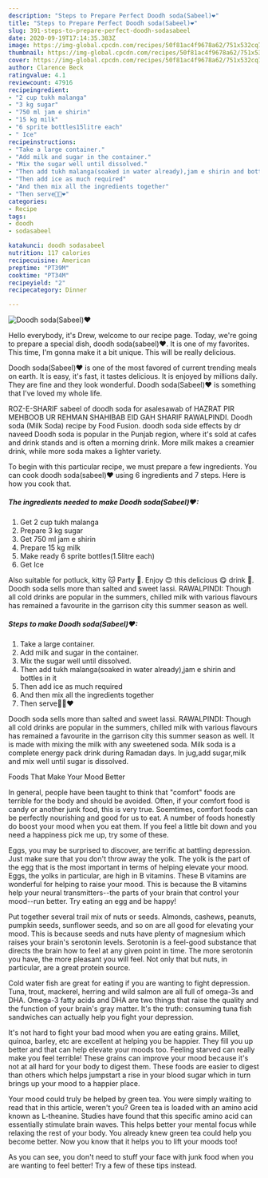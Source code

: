 ```yaml
---
description: "Steps to Prepare Perfect Doodh soda(Sabeel)❤"
title: "Steps to Prepare Perfect Doodh soda(Sabeel)❤"
slug: 391-steps-to-prepare-perfect-doodh-sodasabeel
date: 2020-09-19T17:14:35.383Z
image: https://img-global.cpcdn.com/recipes/50f81ac4f9678a62/751x532cq70/doodh-sodasabeel❤-recipe-main-photo.jpg
thumbnail: https://img-global.cpcdn.com/recipes/50f81ac4f9678a62/751x532cq70/doodh-sodasabeel❤-recipe-main-photo.jpg
cover: https://img-global.cpcdn.com/recipes/50f81ac4f9678a62/751x532cq70/doodh-sodasabeel❤-recipe-main-photo.jpg
author: Clarence Beck
ratingvalue: 4.1
reviewcount: 47916
recipeingredient:
- "2 cup tukh malanga"
- "3 kg sugar"
- "750 ml jam e shirin"
- "15 kg milk"
- "6 sprite bottles15litre each"
- " Ice"
recipeinstructions:
- "Take a large container."
- "Add milk and sugar in the container."
- "Mix the sugar well until dissolved."
- "Then add tukh malanga(soaked in water already),jam e shirin and bottles in it"
- "Then add ice as much required"
- "And then mix all the ingredients together"
- "Then serve🥰🥰❤"
categories:
- Recipe
tags:
- doodh
- sodasabeel

katakunci: doodh sodasabeel 
nutrition: 117 calories
recipecuisine: American
preptime: "PT39M"
cooktime: "PT34M"
recipeyield: "2"
recipecategory: Dinner

---
```



![Doodh soda(Sabeel)❤](https://img-global.cpcdn.com/recipes/50f81ac4f9678a62/751x532cq70/doodh-sodasabeel❤-recipe-main-photo.jpg)

Hello everybody, it's Drew, welcome to our recipe page. Today, we're going to prepare a special dish, doodh soda(sabeel)❤. It is one of my favorites. This time, I'm gonna make it a bit unique. This will be really delicious.

Doodh soda(Sabeel)❤ is one of the most favored of current trending meals on earth. It is easy, it's fast, it tastes delicious. It is enjoyed by millions daily. They are fine and they look wonderful. Doodh soda(Sabeel)❤ is something that I've loved my whole life.

ROZ-E-SHARIF sabeel of doodh soda for asalesawab of HAZRAT PIR MEHBOOB UR REHMAN SHAHIBAB EID GAH SHARIF RAWALPINDI. Doodh soda (Milk Soda) recipe by Food Fusion. doodh soda side effects by dr naveed Doodh soda is popular in the Punjab region, where it&#39;s sold at cafes and drink stands and is often a morning drink. More milk makes a creamier drink, while more soda makes a lighter variety.


To begin with this particular recipe, we must prepare a few ingredients. You can cook doodh soda(sabeel)❤ using 6 ingredients and 7 steps. Here is how you cook that.

<!--inarticleads1-->

##### The ingredients needed to make Doodh soda(Sabeel)❤:

1. Get 2 cup tukh malanga
1. Prepare 3 kg sugar
1. Get 750 ml jam e shirin
1. Prepare 15 kg milk
1. Make ready 6 sprite bottles(1.5litre each)
1. Get  Ice


Also suitable for potluck, kitty 🐱 Party 🎉. Enjoy 😊 this delicious 😋 drink 🍹. Doodh soda sells more than salted and sweet lassi. RAWALPINDI: Though all cold drinks are popular in the summers, chilled milk with various flavours has remained a favourite in the garrison city this summer season as well. 

<!--inarticleads2-->

##### Steps to make Doodh soda(Sabeel)❤:

1. Take a large container.
1. Add milk and sugar in the container.
1. Mix the sugar well until dissolved.
1. Then add tukh malanga(soaked in water already),jam e shirin and bottles in it
1. Then add ice as much required
1. And then mix all the ingredients together
1. Then serve🥰🥰❤


Doodh soda sells more than salted and sweet lassi. RAWALPINDI: Though all cold drinks are popular in the summers, chilled milk with various flavours has remained a favourite in the garrison city this summer season as well. It is made with mixing the milk with any sweetened soda. Milk soda is a complete energy pack drink during Ramadan days. In jug,add sugar,milk and mix well until sugar is dissolved. 

Foods That Make Your Mood Better


In general, people have been taught to think that "comfort" foods are terrible for the body and should be avoided. Often, if your comfort food is candy or another junk food, this is very true. Soemtimes, comfort foods can be perfectly nourishing and good for us to eat. A number of foods honestly do boost your mood when you eat them. If you feel a little bit down and you need a happiness pick me up, try some of these.

Eggs, you may be surprised to discover, are terrific at battling depression. Just make sure that you don't throw away the yolk. The yolk is the part of the egg that is the most important in terms of helping elevate your mood. Eggs, the yolks in particular, are high in B vitamins. These B vitamins are wonderful for helping to raise your mood. This is because the B vitamins help your neural transmitters--the parts of your brain that control your mood--run better. Try eating an egg and be happy!

Put together several trail mix of nuts or seeds. Almonds, cashews, peanuts, pumpkin seeds, sunflower seeds, and so on are all good for elevating your mood. This is because seeds and nuts have plenty of magnesium which raises your brain's serotonin levels. Serotonin is a feel-good substance that directs the brain how to feel at any given point in time. The more serotonin you have, the more pleasant you will feel. Not only that but nuts, in particular, are a great protein source.

Cold water fish are great for eating if you are wanting to fight depression. Tuna, trout, mackerel, herring and wild salmon are all full of omega-3s and DHA. Omega-3 fatty acids and DHA are two things that raise the quality and the function of your brain's gray matter. It's the truth: consuming tuna fish sandwiches can actually help you fight your depression. 

It's not hard to fight your bad mood when you are eating grains. Millet, quinoa, barley, etc are excellent at helping you be happier. They fill you up better and that can help elevate your moods too. Feeling starved can really make you feel terrible! These grains can improve your mood because it's not at all hard for your body to digest them. These foods are easier to digest than others which helps jumpstart a rise in your blood sugar which in turn brings up your mood to a happier place.

Your mood could truly be helped by green tea. You were simply waiting to read that in this article, weren't you? Green tea is loaded with an amino acid known as L-theanine. Studies have found that this specific amino acid can essentially stimulate brain waves. This helps better your mental focus while relaxing the rest of your body. You already knew green tea could help you become better. Now you know that it helps you to lift your moods too!

As you can see, you don't need to stuff your face with junk food when you are wanting to feel better! Try  a few  of  these  tips  instead.

